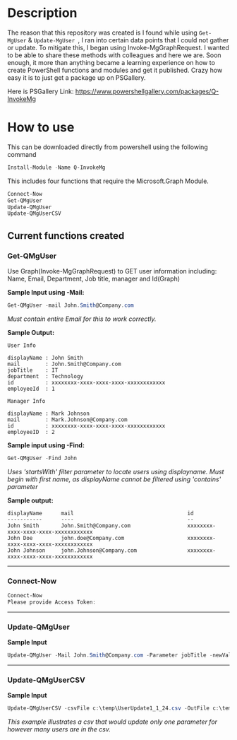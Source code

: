 # Description

The reason that this repository was created is I found while using ````Get-MgUser```` & ````Update-MgUser ````, I ran into certain data points that I could not gather or update. To mitigate this, I began using Invoke-MgGraphRequest. I wanted to be able to share these methods with colleagues and here we are. Soon enough, it more than anything became a learning experience on how to create PowerShell functions and modules and get it published. Crazy how easy it is to just get a package up on PSGallery.

Here is PSGallery Link: https://www.powershellgallery.com/packages/Q-InvokeMg

# How to use

This can be downloaded directly from powershell using the following command
````Powershell
Install-Module -Name Q-InvokeMg
````
This includes four functions that require the Microsoft.Graph Module.
````Powershell
Connect-Now
Get-QMgUser
Update-QMgUser
Update-QMgUserCSV
````
## Current functions created

### Get-QMgUser
Use Graph(Invoke-MgGraphRequest) to GET user information including: Name, Email, Department, Job title, manager and Id(Graph)

**Sample Input using -Mail:**
````powershell
Get-QMgUser -mail John.Smith@Company.com
````
*Must contain entire Email for this to work correctly.*

**Sample Output:**

    User Info

    displayName : John Smith
    mail        : John.Smith@Company.com
    jobTitle    : IT
    department  : Technology
    id          : xxxxxxxx-xxxx-xxxx-xxxx-xxxxxxxxxxxx
    employeeId  : 1

    Manager Info

    displayName : Mark Johnson
    mail        : Mark.Johnson@Company.com
    id          : xxxxxxxx-xxxx-xxxx-xxxx-xxxxxxxxxxxx
    employeeID  : 2

**Sample input using -Find:**

````powershell
Get-QMgUser -Find John
````
*Uses 'startsWith' filter parameter to locate users using displayname. Must begin with first name, as displayName cannot be filtered using 'contains' parameter*

**Sample output:**

    displayName      mail                                    id
    -----------      ----                                    --
    John Smith       John.Smith@Company.com                  xxxxxxxx-xxxx-xxxx-xxxx-xxxxxxxxxxxx
    John Doe         john.doe@Company.com                    xxxxxxxx-xxxx-xxxx-xxxx-xxxxxxxxxxxx
    John Johnson     john.Johnson@Company.com                xxxxxxxx-xxxx-xxxx-xxxx-xxxxxxxxxxxx

___

### Connect-Now
````powershell
Connect-Now
Please provide Access Token:
````
___

### Update-QMgUser
**Sample Input**
````powershell
Update-QMgUser -Mail John.Smith@Company.com -Parameter jobTitle -newValue 'Computer Engineer'
````
___

### Update-QMgUserCSV
**Sample Input**

````powershell
Update-QMgUserCSV -csvFile c:\temp\UserUpdate1_1_24.csv -OutFile c:\temp\UserUpdate1_1_24_Log.txt -parameterCount 1
````
*This example illustrates a csv that would update only one parameter for however many users are in the csv.*